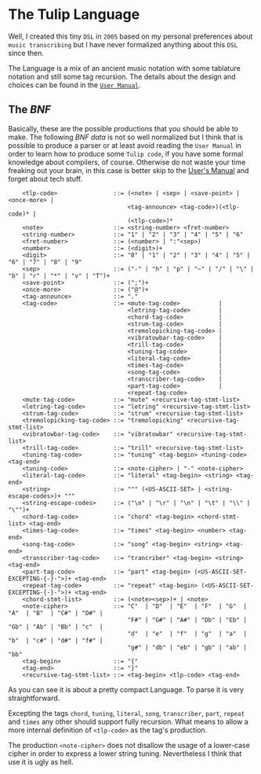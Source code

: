 # The Tulip Language

Well, I created this tiny ``DSL`` in ``2005`` based on my personal preferences about ``music transcribing`` but I have never
formalized anything about this ``DSL`` since then.

The Language is a mix of an ancient music notation with some tablature notation and still some tag recursion. The details
about the design and choices can be found in the [``User Manual``](https://github.com/rafael-santiago/tulip/blob/master/doc/MANUAL.md).

## The *BNF*

Basically, these are the possible productions that you should be able to make. The following *BNF data* is not so well
normalized but I think that is possible to produce a parser or at least avoid reading the ``User Manual`` in order to learn
how to produce some ``Tulip code``, if you have some formal knowledge about compilers, of course. Otherwise do not waste your
time freaking out your brain, in this case is better skip to the [User's Manual](https://github.com/rafael-santiago/tulip/blob/master/doc/MANUAL.md)
and forget about tech stuff.

        <tlp-code>                ::= (<note> | <sep> | <save-point> | <once-more> |
                                      <tag-announce> <tag-code>)(<tlp-code)* |
                                      (<tlp-code>)*
        <note>                    ::= <string-number> <fret-number>
        <string-number>           ::= "1" | "2" | "3" | "4" | "5" | "6"
        <fret-number>             ::= (<number> | ":"<sep>)
        <number>                  ::= (<digit>)+
        <digit>                   ::= "0" | "1" | "2" | "3" | "4" | "5" | "6" | "7" | "8" | "9"
        <sep>                     ::= ("-" | "h" | "p" | "~" | "/" | "\" | "b" | "r" | "*" | "v" | "T")+
        <save-point>              ::= (";")+
        <once-more>               ::= ("@")+
        <tag-announce>            ::= "."
        <tag-code>                ::= <mute-tag-code>           |
                                      <letring-tag-code>        |
                                      <chord-tag-code>          |
                                      <strum-tag-code>          |
                                      <tremolopicking-tag-code> |
                                      <vibratowbar-tag-code>    |
                                      <trill-tag-code>          |
                                      <tuning-tag-code>         |
                                      <literal-tag-code>        |
                                      <times-tag-code>          |
                                      <song-tag-code>           |
                                      <transcriber-tag-code>    |
                                      <part-tag-code>           |
                                      <repeat-tag-code>
        <mute-tag-code>           ::= "mute" <recursive-tag-stmt-list>
        <letring-tag-code>        ::= "letring" <recursive-tag-stmt-list>
        <strum-tag-code>          ::= "strum" <recursive-tag-stmt-list>
        <tremolopicking-tag-code> ::= "tremolopicking" <recursive-tag-stmt-list>
        <vibratowbar-tag-code>    ::= "vibratowbar" <recursive-tag-stmt-list>
        <trill-tag-code>          ::= "trill" <recursive-tag-stmt-list>
        <tuning-tag-code>         ::= "tuning" <tag-begin> <tuning-code> <tag-end>
        <tuning-code>             ::= <note-cipher> | "-" <note-cipher>
        <literal-tag-code>        ::= "literal" <tag-begin> <string> <tag-end>
        <string>                  ::= """ (<US-ASCII-SET> | <string-escape-codes>)+ """
        <string-escape-codes>     ::= ("\n" | "\r" | "\n" | "\t" | "\\" | "\"")+
        <chord-tag-code>          ::= "chord" <tag-begin> <chord-stmt-list> <tag-end>
        <times-tag-code>          ::= "times" <tag-begin> <number> <tag-end>
        <song-tag-code>           ::= "song" <tag-begin> <string> <tag-end>
        <transcriber-tag-code>    ::= "trancriber" <tag-begin> <string> <tag-end>
        <part-tag-code>           ::= "part" <tag-begin> (<US-ASCII-SET-EXCEPTING-{-}-">)+ <tag-end>
        <repeat-tag-code>         ::= "repeat" <tag-begin> (<US-ASCII-SET-EXCEPTING-{-}-">)+ <tag-end>
        <chord-stmt-list>         ::= (<note><sep>)+ | <note>
        <note-cipher>             ::= "C"  | "D"  | "E"  | "F"  | "G"  | "A"  | "B"  | "C#" | "D#" |
                                      "F#" | "G#" | "A#" | "Db" | "Eb" | "Gb" | "Ab" | "Bb" | "c"  |
                                      "d"  | "e"  | "f"  | "g"  | "a"  | "b"  | "c#" | "d#" | "f#" |
                                      "g#" | "db" | "eb" | "gb" | "ab" | "bb"
        <tag-begin>               ::= "{"
        <tag-end>                 ::= "}"
        <recursive-tag-stmt-list> ::= <tag-begin> <tlp-code> <tag-end>

As you can see it is about a pretty compact Language. To parse it is very straightforward.

Excepting the tags ``chord``, ``tuning``, ``literal``, ``song``, ``transcriber``, ``part``, ``repeat`` and ``times`` any other
should support fully recursion. What means to allow a more internal definition of ``<tlp-code>`` as the tag's production.

The production ``<note-cipher>`` does not disallow the usage of a lower-case cipher in order to express a lower string tuning.
Nevertheless I think that use it is ugly as hell.
